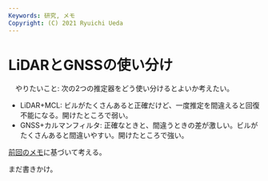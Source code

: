 ```yaml
---
Keywords: 研究, メモ
Copyright: (C) 2021 Ryuichi Ueda
---
```


# LiDARとGNSSの使い分け

　やりたいこと: 次の2つの推定器をどう使い分けるとよいか考えたい。

* LiDAR+MCL: ビルがたくさんあると正確だけど、一度推定を間違えると回復不能になる。開けたところで弱い。
* GNSS+カルマンフィルタ: 正確なときと、間違うときの差が激しい。ビルがたくさんあると間違いやすい。開けたところで強い。

[前回のメモ](/?post=20211208)に基づいて考える。


まだ書きかけ。
